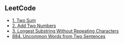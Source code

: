 ## LeetCode

- [1. Two Sum](./two-sum/src/lib.rs)
- [2. Add Two Numbers](./add-two-numbers/src/lib.rs)
- [3. Longest Substring Without Repeating Characters](./longest-substring-without-repeating-characters/src/lib.rs)
- [884. Uncommon Words from Two Sentences](./uncommon-words-from-two-sentences/src/lib.rs)
